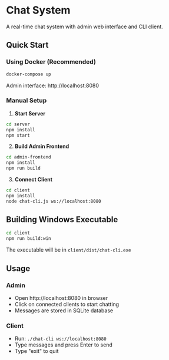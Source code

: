 # Chat System

A real-time chat system with admin web interface and CLI client.

## Quick Start

### Using Docker (Recommended)
```bash
docker-compose up
```
Admin interface: http://localhost:8080

### Manual Setup

1. **Start Server**
```bash
cd server
npm install
npm start
```

2. **Build Admin Frontend**
```bash
cd admin-frontend
npm install
npm run build
```

3. **Connect Client**
```bash
cd client
npm install
node chat-cli.js ws://localhost:8080
```

## Building Windows Executable

```bash
cd client
npm run build:win
```
The executable will be in `client/dist/chat-cli.exe`

## Usage

### Admin
- Open http://localhost:8080 in browser
- Click on connected clients to start chatting
- Messages are stored in SQLite database

### Client
- Run: `./chat-cli ws://localhost:8080`
- Type messages and press Enter to send
- Type "exit" to quit